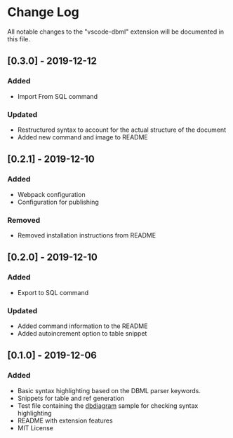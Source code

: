 # Change Log

All notable changes to the "vscode-dbml" extension will be documented in this file.

## [0.3.0] - 2019-12-12
### Added
- Import From SQL command

### Updated
- Restructured syntax to account for the actual structure of the document
- Added new command and image to README

## [0.2.1] - 2019-12-10
### Added
- Webpack configuration
- Configuration for publishing

### Removed
- Removed installation instructions from README

## [0.2.0] - 2019-12-10
### Added
- Export to SQL command

### Updated
- Added command information to the README
- Added autoincrement option to table snippet

## [0.1.0] - 2019-12-06
### Added
- Basic syntax highlighting based on the DBML parser keywords.
- Snippets for table and ref generation
- Test file containing the [dbdiagram](https://dbdiagram.io) sample for checking syntax highlighting
- README with extension features
- MIT License
